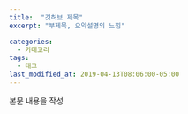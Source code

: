 ```yaml
---
title:  "깃허브 제목"
excerpt: "부제목, 요약설명의 느낌"

categories:
  - 카테고리
tags:
  - 태그
last_modified_at: 2019-04-13T08:06:00-05:00
---
```


본문 내용을 작성

